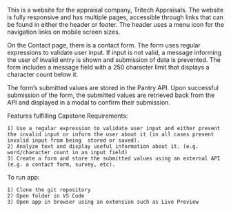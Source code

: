 This is a website for the appraisal company, Tritech Appraisals. The website is fully responsive and has multiple pages, accessible through links that can be found in either the header or footer. The header uses a menu icon for the navigation links on mobile screen sizes.

On the Contact page, there is a contact form. The form uses regular expressions to validate user input. If input is not valid, a message informing the user of invalid entry is shown and submission of data is prevented. The form includes a message field with a 250 character limit that displays a character count below it.

The form’s submitted values are stored in the Pantry API. Upon successful submission of the form, the submitted values are retrieved back from the API and displayed in a modal to confirm their submission.

Features fulfilling Capstone Requirements:

	1) Use a regular expression to validate user input and either prevent the invalid input or inform the user about it (in all cases prevent invalid input from being 	stored or saved).
	2) Analyze text and display useful information about it. (e.g. word/character count in an input field)
	3) Create a form and store the submitted values using an external API (e.g. a contact form, survey, etc).

To run app:

	1) Clone the git repository
	2) Open folder in VS Code
	3) Open app in browser using an extension such as Live Preview

